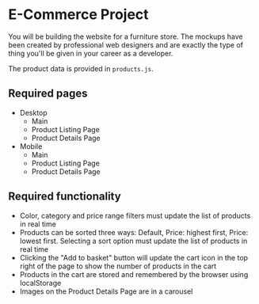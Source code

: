 # E-Commerce Project

You will be building the website for a furniture store. The mockups have been created by professional web designers and are exactly the type of thing you'll be given in your career as a developer.

The product data is provided in `products.js`.

## Required pages

- Desktop
    - Main
    - Product Listing Page
    - Product Details Page
- Mobile
    - Main
    - Product Listing Page
    - Product Details Page

## Required functionality

- Color, category and price range filters must update the list of products in real time
- Products can be sorted three ways: Default, Price: highest first, Price: lowest first. Selecting a sort option must update the list of products in real time
- Clicking the "Add to basket" button will update the cart icon in the top right of the page to show the number of products in the cart
- Products in the cart are stored and remembered by the browser using localStorage
- Images on the Product Details Page are in a carousel

